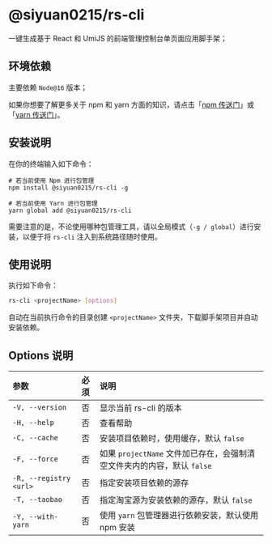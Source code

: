# @siyuan0215/rs-cli

一键生成基于 React 和 UmiJS 的前端管理控制台单页面应用脚手架；

## 环境依赖

主要依赖 `Node@16` 版本；

如果你想要了解更多关于 npm 和 yarn 方面的知识，请点击「[npm 传送门](https://www.npmjs.com/)」或「[yarn 传送门](https://yarn.bootcss.com/)」。

## 安装说明

在你的终端输入如下命令：

```
# 若当前使用 Npm 进行包管理
npm install @siyuan0215/rs-cli -g

# 若当前使用 Yarn 进行包管理
yarn global add @siyuan0215/rs-cli
```

需要注意的是，不论使用哪种包管理工具，请以全局模式（`-g / global`）进行安装，以便于将 `rs-cli` 注入到系统路径随时使用。

## 使用说明

执行如下命令：

```bash
rs-cli <projectName> [options]
```

自动在当前执行命令的目录创建 `<projectName>` 文件夹，下载脚手架项目并自动安装依赖。

## Options 说明

| 参数                   | 必须 | 说明                                                                    |
| :--------------------- | :--: | :---------------------------------------------------------------------- |
| `-V, --version`        |  否  | 显示当前 rs-cli 的版本                                                  |
| `-H, --help`           |  否  | 查看帮助                                                                |
| `-C, --cache`          |  否  | 安装项目依赖时，使用缓存，默认 `false`                                  |
| `-F, --force`          |  否  | 如果 `projectName` 文件加已存在，会强制清空文件夹内的内容，默认 `false` |
| `-R, --registry <url>` |  否  | 指定安装项目依赖的源存                                                  |
| `-T, --taobao`         |  否  | 指定淘宝源为安装依赖的源存，默认 `false`                                |
| `-Y, --with-yarn`      |  否  | 使用 `yarn` 包管理器进行依赖安装，默认使用 npm 安装                     |
